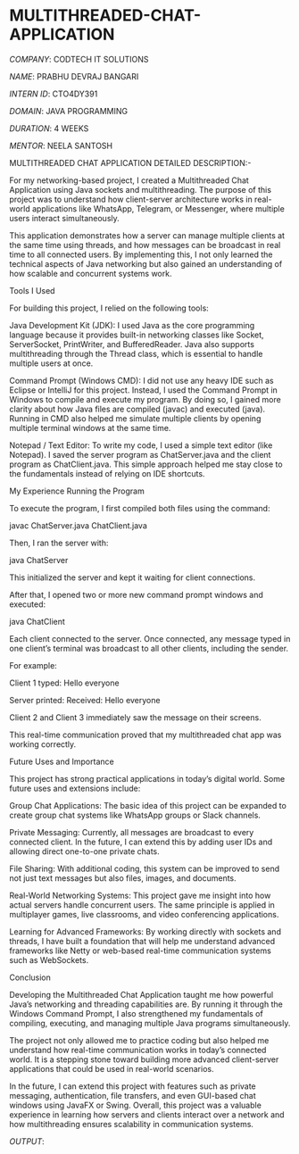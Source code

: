 # MULTITHREADED-CHAT-APPLICATION

*COMPANY*: CODTECH IT SOLUTIONS

*NAME*: PRABHU DEVRAJ BANGARI

*INTERN ID*: CTO4DY391

*DOMAIN*: JAVA PROGRAMMING

*DURATION*: 4 WEEKS

*MENTOR*: NEELA SANTOSH

MULTITHREADED CHAT APPLICATION DETAILED DESCRIPTION:-

For my networking-based project, I created a Multithreaded Chat Application using Java sockets and multithreading. The purpose of this project was to understand how client-server architecture works in real-world applications like WhatsApp, Telegram, or Messenger, where multiple users interact simultaneously.

This application demonstrates how a server can manage multiple clients at the same time using threads, and how messages can be broadcast in real time to all connected users. By implementing this, I not only learned the technical aspects of Java networking but also gained an understanding of how scalable and concurrent systems work.

Tools I Used

For building this project, I relied on the following tools:

Java Development Kit (JDK):
I used Java as the core programming language because it provides built-in networking classes like Socket, ServerSocket, PrintWriter, and BufferedReader. Java also supports multithreading through the Thread class, which is essential to handle multiple users at once.

Command Prompt (Windows CMD):
I did not use any heavy IDE such as Eclipse or IntelliJ for this project. Instead, I used the Command Prompt in Windows to compile and execute my program. By doing so, I gained more clarity about how Java files are compiled (javac) and executed (java). Running in CMD also helped me simulate multiple clients by opening multiple terminal windows at the same time.

Notepad / Text Editor:
To write my code, I used a simple text editor (like Notepad). I saved the server program as ChatServer.java and the client program as ChatClient.java. This simple approach helped me stay close to the fundamentals instead of relying on IDE shortcuts.

My Experience Running the Program

To execute the program, I first compiled both files using the command:

javac ChatServer.java ChatClient.java


Then, I ran the server with:

java ChatServer


This initialized the server and kept it waiting for client connections.

After that, I opened two or more new command prompt windows and executed:

java ChatClient


Each client connected to the server. Once connected, any message typed in one client’s terminal was broadcast to all other clients, including the sender.

For example:

Client 1 typed: Hello everyone

Server printed: Received: Hello everyone

Client 2 and Client 3 immediately saw the message on their screens.

This real-time communication proved that my multithreaded chat app was working correctly.

Future Uses and Importance

This project has strong practical applications in today’s digital world. Some future uses and extensions include:

Group Chat Applications:
The basic idea of this project can be expanded to create group chat systems like WhatsApp groups or Slack channels.

Private Messaging:
Currently, all messages are broadcast to every connected client. In the future, I can extend this by adding user IDs and allowing direct one-to-one private chats.

File Sharing:
With additional coding, this system can be improved to send not just text messages but also files, images, and documents.

Real-World Networking Systems:
This project gave me insight into how actual servers handle concurrent users. The same principle is applied in multiplayer games, live classrooms, and video conferencing applications.

Learning for Advanced Frameworks:
By working directly with sockets and threads, I have built a foundation that will help me understand advanced frameworks like Netty or web-based real-time communication systems such as WebSockets.

Conclusion

Developing the Multithreaded Chat Application taught me how powerful Java’s networking and threading capabilities are. By running it through the Windows Command Prompt, I also strengthened my fundamentals of compiling, executing, and managing multiple Java programs simultaneously.

The project not only allowed me to practice coding but also helped me understand how real-time communication works in today’s connected world. It is a stepping stone toward building more advanced client-server applications that could be used in real-world scenarios.

In the future, I can extend this project with features such as private messaging, authentication, file transfers, and even GUI-based chat windows using JavaFX or Swing. Overall, this project was a valuable experience in learning how servers and clients interact over a network and how multithreading ensures scalability in communication systems.

*OUTPUT*:
